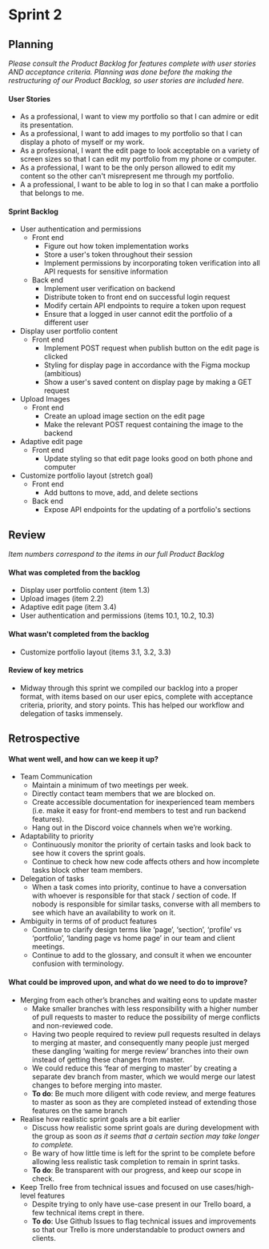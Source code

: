 # Sprint 2

## Planning
*Please consult the Product Backlog for features complete with user stories AND acceptance criteria. Planning was done before the making the restructuring of our Product Backlog, so user stories are included here.*

#### User Stories
* As a professional, I want to view my portfolio so that I can admire or edit its presentation. 
* As a professional, I want to add images to my portfolio so that I can display a photo of myself or my work.
* As a professional, I want the edit page to look acceptable on a variety of screen sizes so that I can edit my portfolio from my phone or computer.
* As a professional, I want to be the only person allowed to edit my content so the other can't misrepresent me through my portfolio.
* A a professional, I want to be able to log in so that I can make a portfolio that belongs to me.

#### Sprint Backlog
* User authentication and permissions
  * Front end
    * Figure out how token implementation works
    * Store a user's token throughout their session
    * Implement permissions by incorporating token verification into all API requests for sensitive information
  * Back end
    * Implement user verification on backend
    * Distribute token to front end on successful login request
    * Modify certain API endpoints to require a token upon request
    * Ensure that a logged in user cannot edit the portfolio of a different user
* Display user portfolio content
  * Front end
    * Implement POST request when publish button on the edit page is clicked
    * Styling for display page in accordance with the Figma mockup (ambitious)
    * Show a user's saved content on display page by making a GET request
* Upload Images
  * Front end
    * Create an upload image section on the edit page
    * Make the relevant POST request containing the image to the backend
* Adaptive edit page
  * Front end
    * Update styling so that edit page looks good on both phone and computer
* Customize portfolio layout (stretch goal)
  * Front end
    * Add buttons to move, add, and delete sections
  * Back end
    * Expose API endpoints for the updating of a portfolio's sections


## Review
*Item numbers correspond to the items in our full Product Backlog*

#### What was completed from the backlog
* Display user portfolio content (item 1.3)
* Upload images (item 2.2)
* Adaptive edit page (item 3.4)
* User authentication and permissions (items 10.1, 10.2, 10.3)

#### What wasn't completed from the backlog
* Customize portfolio layout (items 3.1, 3.2, 3.3)

#### Review of key metrics
* Midway through this sprint we compiled our backlog into a proper format, with items based on our user epics, complete with acceptance criteria, priority, and story points. This has helped our workflow and delegation of tasks immensely.


## Retrospective

#### What went well, and how can we keep it up?
* Team Communication
  * Maintain a minimum of two meetings per week.
  * Directly contact team members that we are blocked on.
  * Create accessible documentation for inexperienced team members (i.e. make it easy for front-end members to test and run backend features).
  * Hang out in the Discord voice channels when we’re working.
* Adaptability to priority
  * Continuously monitor the priority of certain tasks and look back to see how it covers the sprint goals.
  * Continue to check how new code affects others and how incomplete tasks block other team members.
* Delegation of tasks
  * When a task comes into priority, continue to have a conversation with whoever is responsible for that stack / section of code. If nobody is responsible for similar tasks, converse with all members to see which have an availability to work on it.
* Ambiguity in terms of of product features
  * Continue to clarify design terms like ‘page’, ‘section’, ‘profile’ vs ‘portfolio’, ‘landing page vs home page’ in our team and client meetings.
  * Continue to add to the glossary, and consult it when we encounter confusion with terminology.

#### What could be improved upon, and what do we need to do to improve?
* Merging from each other’s branches and waiting eons to update master
  * Make smaller branches with less responsibility with a higher number of pull requests to master to reduce the possibility of merge conflicts and non-reviewed code.
  * Having two people required to review pull requests resulted in delays to merging at master, and consequently many people just merged these dangling ‘waiting for merge review’ branches into their own instead of getting these changes from master.
  * We could reduce this ‘fear of merging to master’ by creating a separate dev branch from master, which we would merge our latest changes to before merging into master.
  * **To do**: Be much more diligent with code review, and merge features to master as soon as they are completed instead of extending those features on the same branch
* Realise how realistic sprint goals are a bit earlier
  * Discuss how realistic some sprint goals are during development with the group as soon *as it seems that a certain section may take longer to complete.* 
  * Be wary of how little time is left for the sprint to be complete before allowing less realistic task completion to remain in sprint tasks.
  * **To do**: Be transparent with our progress, and keep our scope in check.
* Keep Trello free from technical issues and focused on use cases/high-level features
  * Despite trying to only have use-case present in our Trello board, a few technical items crept in there.
  * **To do**: Use Github Issues to flag technical issues and improvements so that our Trello is more understandable to product owners and clients.


